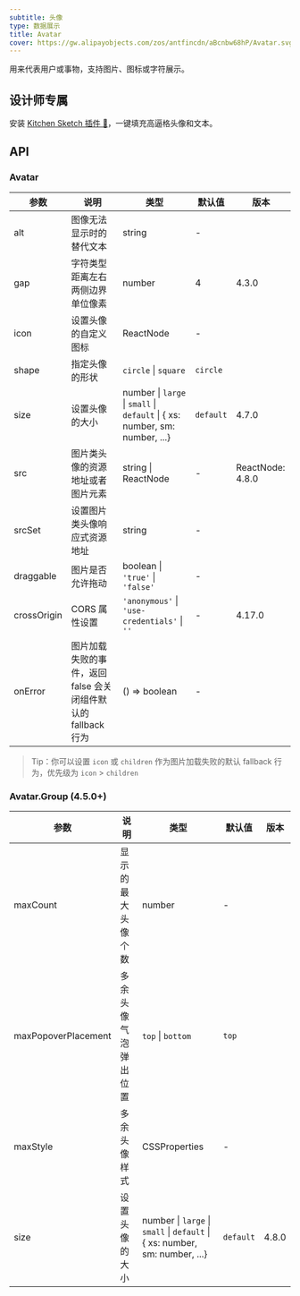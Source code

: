 ```yaml
---
subtitle: 头像
type: 数据展示
title: Avatar
cover: https://gw.alipayobjects.com/zos/antfincdn/aBcnbw68hP/Avatar.svg
---
```


用来代表用户或事物，支持图片、图标或字符展示。

## 设计师专属

安装 [Kitchen Sketch 插件 💎](https://kitchen.alipay.com)，一键填充高逼格头像和文本。

## API

### Avatar

| 参数 | 说明 | 类型 | 默认值 | 版本 |
| --- | --- | --- | --- | --- |
| alt | 图像无法显示时的替代文本 | string | - |  |
| gap | 字符类型距离左右两侧边界单位像素 | number | 4 | 4.3.0 |
| icon | 设置头像的自定义图标 | ReactNode | - |  |
| shape | 指定头像的形状 | `circle` \| `square` | `circle` |  |
| size | 设置头像的大小 | number \| `large` \| `small` \| `default` \| { xs: number, sm: number, ...} | `default` | 4.7.0 |
| src | 图片类头像的资源地址或者图片元素 | string \| ReactNode | - | ReactNode: 4.8.0 |
| srcSet | 设置图片类头像响应式资源地址 | string | - |  |
| draggable | 图片是否允许拖动 | boolean \| `'true'` \| `'false'` | - |  |
| crossOrigin | CORS 属性设置 | `'anonymous'` \| `'use-credentials'` \| `''` | - | 4.17.0 |
| onError | 图片加载失败的事件，返回 false 会关闭组件默认的 fallback 行为 | () => boolean | - |  |

> Tip：你可以设置 `icon` 或 `children` 作为图片加载失败的默认 fallback 行为，优先级为 `icon` > `children`

### Avatar.Group (4.5.0+)

| 参数 | 说明 | 类型 | 默认值 | 版本 |
| --- | --- | --- | --- | --- |
| maxCount | 显示的最大头像个数 | number | - |  |
| maxPopoverPlacement | 多余头像气泡弹出位置 | `top` \| `bottom` | `top` |  |
| maxStyle | 多余头像样式 | CSSProperties | - |  |
| size | 设置头像的大小 | number \| `large` \| `small` \| `default` \| { xs: number, sm: number, ...} | `default` | 4.8.0 |
